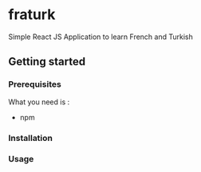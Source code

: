 # fraturk
Simple React JS Application to learn French and Turkish

## Getting started

### Prerequisites
What you need is :
- npm

### Installation

### Usage

